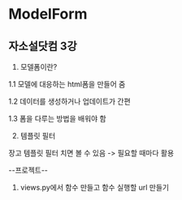 # ModelForm
## 자소설닷컴 3강

1. 모델폼이란?

1.1 모델에 대응하는 html폼을 만들어 줌

1.2 데이터를 생성하거나 업데이트가 간편

1.3 폼을 다루는 방법을 배워야 함

2. 템플릿 필터

장고 템플릿 필터 치면 볼 수 있음 -> 필요할 때마다 활용


--프로젝트--
1. views.py에서 함수 만들고 함수 실행할 url 만들기
